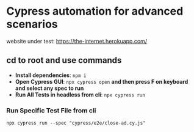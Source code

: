 # Cypress automation for advanced scenarios

website under test: https://the-internet.herokuapp.com/

## cd to root and use commands

- **Install dependencies**: `npm i`
- **Open Cypress GUI**: `npx cypress open` **and then press F on keyboard and select any spec to run**
- **Run All Tests in headless from cli**: `npx cypress run`

### Run Specific Test File from cli

`npx cypress run --spec "cypress/e2e/close-ad.cy.js"`
